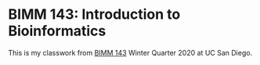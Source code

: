 # BIMM 143: Introduction to Bioinformatics 


This is my classwork from [BIMM 143](https://bioboot.github.io/bimm143_W20/) Winter Quarter 2020 at UC San Diego.
